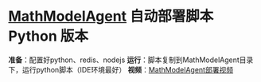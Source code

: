 # [MathModelAgent](https://github.com/jihe520/MathModelAgent) 自动部署脚本 Python 版本

**准备**：配置好python、redis、nodejs
**运行**：脚本复制到MathModelAgent目录下，运行python脚本（IDE环境最好）
**视频**：[MathModelAgent部署视频](../assets/auto_setup_run(v-python).mp4)
